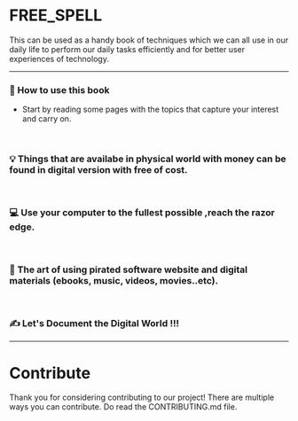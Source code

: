 # FREE_SPELL
<p>
This can be used as a handy book of techniques which we can all use in our daily life to perform our daily tasks efficiently and for better user experiences of technology.
</p> 

---

### 🤔 How to use this book 

- Start by reading some pages with the topics that capture your interest and carry on.

<br>

### 💡 Things that are availabe in physical world with money can be found in digital version with free of cost.
<br>

### 💻 Use your computer to the fullest possible ,reach the razor edge.
<br>

### 🎁 The art of using pirated software website and digital materials (ebooks, music, videos, movies..etc).
<br>

### ✍️ Let's Document the Digital World !!! 
<hr>

# Contribute

Thank you for considering contributing to our project! There are multiple ways you can contribute. Do read the CONTRIBUTING.md file.

